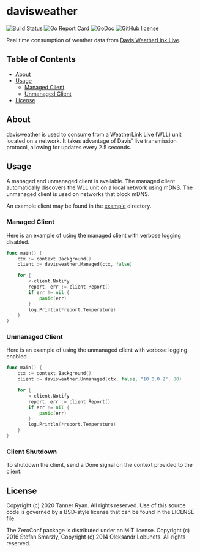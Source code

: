 # davisweather
[![Build
Status](https://img.shields.io/travis/tannerryan/davisweather.svg?style=flat-square)](https://travis-ci.org/tannerryan/davisweather)
[![Go Report
Card](https://goreportcard.com/badge/github.com/tannerryan/davisweather?style=flat-square)](https://goreportcard.com/report/github.com/tannerryan/davisweather)
[![GoDoc](https://img.shields.io/badge/godoc-reference-5673AF.svg?style=flat-square)](https://pkg.go.dev/github.com/tannerryan/davisweather)
[![GitHub
license](https://img.shields.io/github/license/tannerryan/davisweather.svg?style=flat-square)](https://github.com/tannerryan/davisweather/blob/master/LICENSE)

Real time consumption of weather data from [Davis WeatherLink
Live](https://www.davisinstruments.com/weatherlinklive/). 


## Table of Contents
- [About](#about)
- [Usage](#usage)
    - [Managed Client](#managed-client)
    - [Unmanaged Client](#unmanaged-client)
- [License](#license)


## About
davisweather is used to consume from a WeatherLink Live (WLL) unit located on a
network. It takes advantage of Davis' live transmission protocol, allowing for
updates every 2.5 seconds.


## Usage
A managed and unmanaged client is available. The managed client automatically
discovers the WLL unit on a local network using mDNS. The unmanaged client is
used on networks that block mDNS.

An example client may be found in the [example](example/main.go) directory.

### Managed Client
Here is an example of using the managed client with verbose logging disabled.
```go
func main() {
    ctx := context.Background()
    client := davisweather.Managed(ctx, false)

    for {
        <-client.Notify
        report, err := client.Report()
        if err != nil {
            panic(err)
        }
        log.Println(*report.Temperature)
    }
}
```

### Unmanaged Client
Here is an example of using the unmanaged client with verbose logging enabled.
```go
func main() {
    ctx := context.Background()
    client := davisweather.Unmanaged(ctx, false, "10.0.0.2", 80)

    for {
        <-client.Notify
        report, err := client.Report()
        if err != nil {
            panic(err)
        }
        log.Println(*report.Temperature)
    }
}
```

### Client Shutdown
To shutdown the client, send a Done signal on the context provided to the
client.


## License
Copyright (c) 2020 Tanner Ryan. All rights reserved. Use of this source code is
governed by a BSD-style license that can be found in the LICENSE file.

The ZeroConf package is distributed under an MIT license. Copyright (c) 2016
Stefan Smarzly, Copyright (c) 2014 Oleksandr Lobunets. All rights reserved.
